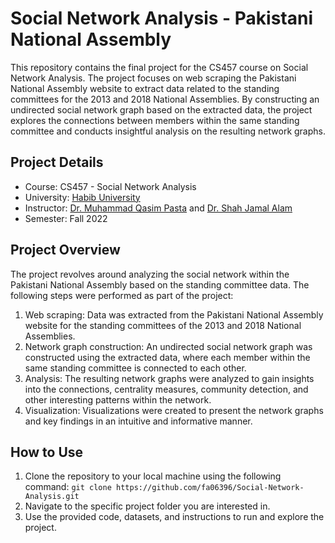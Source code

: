 # Social Network Analysis - Pakistani National Assembly

This repository contains the final project for the CS457 course on Social Network Analysis. The project focuses on web scraping the Pakistani National Assembly website to extract data related to the standing committees for the 2013 and 2018 National Assemblies. By constructing an undirected social network graph based on the extracted data, the project explores the connections between members within the same standing committee and conducts insightful analysis on the resulting network graphs.

## Project Details

- Course: CS457 - Social Network Analysis
- University: [Habib University](https://www.habib.edu.pk)
- Instructor: [Dr. Muhammad Qasim Pasta](https://habib.edu.pk/SSE/muhammad-qasim-pasta/) and [Dr. Shah Jamal Alam](https://habib.edu.pk/SSE/dr-shah-jamal-alam/)
- Semester: Fall 2022

## Project Overview

The project revolves around analyzing the social network within the Pakistani National Assembly based on the standing committee data. The following steps were performed as part of the project:

1. Web scraping: Data was extracted from the Pakistani National Assembly website for the standing committees of the 2013 and 2018 National Assemblies.
2. Network graph construction: An undirected social network graph was constructed using the extracted data, where each member within the same standing committee is connected to each other.
3. Analysis: The resulting network graphs were analyzed to gain insights into the connections, centrality measures, community detection, and other interesting patterns within the network.
4. Visualization: Visualizations were created to present the network graphs and key findings in an intuitive and informative manner.

## How to Use

1. Clone the repository to your local machine using the following command:
  ```git clone https://github.com/fa06396/Social-Network-Analysis.git```
2. Navigate to the specific project folder you are interested in.
3. Use the provided code, datasets, and instructions to run and explore the project.

